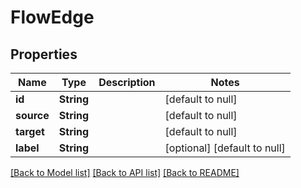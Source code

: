 # FlowEdge
## Properties

| Name | Type | Description | Notes |
|------------ | ------------- | ------------- | -------------|
| **id** | **String** |  | [default to null] |
| **source** | **String** |  | [default to null] |
| **target** | **String** |  | [default to null] |
| **label** | **String** |  | [optional] [default to null] |

[[Back to Model list]](../README.md#documentation-for-models) [[Back to API list]](../README.md#documentation-for-api-endpoints) [[Back to README]](../README.md)


